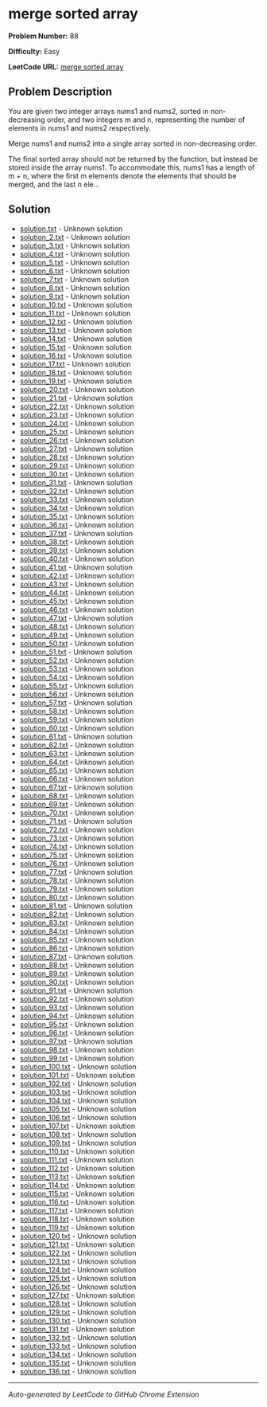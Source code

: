 # merge sorted array

**Problem Number:** 88

**Difficulty:** Easy

**LeetCode URL:** [merge sorted array](https://leetcode.com/problems/merge-sorted-array/)

## Problem Description

You are given two integer arrays nums1 and nums2, sorted in non-decreasing order, and two integers m and n, representing the number of elements in nums1 and nums2 respectively.

Merge nums1 and nums2 into a single array sorted in non-decreasing order.

The final sorted array should not be returned by the function, but instead be stored inside the array nums1. To accommodate this, nums1 has a length of m + n, where the first m elements denote the elements that should be merged, and the last n ele...

## Solution

- [solution.txt](solution.txt) - Unknown solution
- [solution_2.txt](solution_2.txt) - Unknown solution
- [solution_3.txt](solution_3.txt) - Unknown solution
- [solution_4.txt](solution_4.txt) - Unknown solution
- [solution_5.txt](solution_5.txt) - Unknown solution
- [solution_6.txt](solution_6.txt) - Unknown solution
- [solution_7.txt](solution_7.txt) - Unknown solution
- [solution_8.txt](solution_8.txt) - Unknown solution
- [solution_9.txt](solution_9.txt) - Unknown solution
- [solution_10.txt](solution_10.txt) - Unknown solution
- [solution_11.txt](solution_11.txt) - Unknown solution
- [solution_12.txt](solution_12.txt) - Unknown solution
- [solution_13.txt](solution_13.txt) - Unknown solution
- [solution_14.txt](solution_14.txt) - Unknown solution
- [solution_15.txt](solution_15.txt) - Unknown solution
- [solution_16.txt](solution_16.txt) - Unknown solution
- [solution_17.txt](solution_17.txt) - Unknown solution
- [solution_18.txt](solution_18.txt) - Unknown solution
- [solution_19.txt](solution_19.txt) - Unknown solution
- [solution_20.txt](solution_20.txt) - Unknown solution
- [solution_21.txt](solution_21.txt) - Unknown solution
- [solution_22.txt](solution_22.txt) - Unknown solution
- [solution_23.txt](solution_23.txt) - Unknown solution
- [solution_24.txt](solution_24.txt) - Unknown solution
- [solution_25.txt](solution_25.txt) - Unknown solution
- [solution_26.txt](solution_26.txt) - Unknown solution
- [solution_27.txt](solution_27.txt) - Unknown solution
- [solution_28.txt](solution_28.txt) - Unknown solution
- [solution_29.txt](solution_29.txt) - Unknown solution
- [solution_30.txt](solution_30.txt) - Unknown solution
- [solution_31.txt](solution_31.txt) - Unknown solution
- [solution_32.txt](solution_32.txt) - Unknown solution
- [solution_33.txt](solution_33.txt) - Unknown solution
- [solution_34.txt](solution_34.txt) - Unknown solution
- [solution_35.txt](solution_35.txt) - Unknown solution
- [solution_36.txt](solution_36.txt) - Unknown solution
- [solution_37.txt](solution_37.txt) - Unknown solution
- [solution_38.txt](solution_38.txt) - Unknown solution
- [solution_39.txt](solution_39.txt) - Unknown solution
- [solution_40.txt](solution_40.txt) - Unknown solution
- [solution_41.txt](solution_41.txt) - Unknown solution
- [solution_42.txt](solution_42.txt) - Unknown solution
- [solution_43.txt](solution_43.txt) - Unknown solution
- [solution_44.txt](solution_44.txt) - Unknown solution
- [solution_45.txt](solution_45.txt) - Unknown solution
- [solution_46.txt](solution_46.txt) - Unknown solution
- [solution_47.txt](solution_47.txt) - Unknown solution
- [solution_48.txt](solution_48.txt) - Unknown solution
- [solution_49.txt](solution_49.txt) - Unknown solution
- [solution_50.txt](solution_50.txt) - Unknown solution
- [solution_51.txt](solution_51.txt) - Unknown solution
- [solution_52.txt](solution_52.txt) - Unknown solution
- [solution_53.txt](solution_53.txt) - Unknown solution
- [solution_54.txt](solution_54.txt) - Unknown solution
- [solution_55.txt](solution_55.txt) - Unknown solution
- [solution_56.txt](solution_56.txt) - Unknown solution
- [solution_57.txt](solution_57.txt) - Unknown solution
- [solution_58.txt](solution_58.txt) - Unknown solution
- [solution_59.txt](solution_59.txt) - Unknown solution
- [solution_60.txt](solution_60.txt) - Unknown solution
- [solution_61.txt](solution_61.txt) - Unknown solution
- [solution_62.txt](solution_62.txt) - Unknown solution
- [solution_63.txt](solution_63.txt) - Unknown solution
- [solution_64.txt](solution_64.txt) - Unknown solution
- [solution_65.txt](solution_65.txt) - Unknown solution
- [solution_66.txt](solution_66.txt) - Unknown solution
- [solution_67.txt](solution_67.txt) - Unknown solution
- [solution_68.txt](solution_68.txt) - Unknown solution
- [solution_69.txt](solution_69.txt) - Unknown solution
- [solution_70.txt](solution_70.txt) - Unknown solution
- [solution_71.txt](solution_71.txt) - Unknown solution
- [solution_72.txt](solution_72.txt) - Unknown solution
- [solution_73.txt](solution_73.txt) - Unknown solution
- [solution_74.txt](solution_74.txt) - Unknown solution
- [solution_75.txt](solution_75.txt) - Unknown solution
- [solution_76.txt](solution_76.txt) - Unknown solution
- [solution_77.txt](solution_77.txt) - Unknown solution
- [solution_78.txt](solution_78.txt) - Unknown solution
- [solution_79.txt](solution_79.txt) - Unknown solution
- [solution_80.txt](solution_80.txt) - Unknown solution
- [solution_81.txt](solution_81.txt) - Unknown solution
- [solution_82.txt](solution_82.txt) - Unknown solution
- [solution_83.txt](solution_83.txt) - Unknown solution
- [solution_84.txt](solution_84.txt) - Unknown solution
- [solution_85.txt](solution_85.txt) - Unknown solution
- [solution_86.txt](solution_86.txt) - Unknown solution
- [solution_87.txt](solution_87.txt) - Unknown solution
- [solution_88.txt](solution_88.txt) - Unknown solution
- [solution_89.txt](solution_89.txt) - Unknown solution
- [solution_90.txt](solution_90.txt) - Unknown solution
- [solution_91.txt](solution_91.txt) - Unknown solution
- [solution_92.txt](solution_92.txt) - Unknown solution
- [solution_93.txt](solution_93.txt) - Unknown solution
- [solution_94.txt](solution_94.txt) - Unknown solution
- [solution_95.txt](solution_95.txt) - Unknown solution
- [solution_96.txt](solution_96.txt) - Unknown solution
- [solution_97.txt](solution_97.txt) - Unknown solution
- [solution_98.txt](solution_98.txt) - Unknown solution
- [solution_99.txt](solution_99.txt) - Unknown solution
- [solution_100.txt](solution_100.txt) - Unknown solution
- [solution_101.txt](solution_101.txt) - Unknown solution
- [solution_102.txt](solution_102.txt) - Unknown solution
- [solution_103.txt](solution_103.txt) - Unknown solution
- [solution_104.txt](solution_104.txt) - Unknown solution
- [solution_105.txt](solution_105.txt) - Unknown solution
- [solution_106.txt](solution_106.txt) - Unknown solution
- [solution_107.txt](solution_107.txt) - Unknown solution
- [solution_108.txt](solution_108.txt) - Unknown solution
- [solution_109.txt](solution_109.txt) - Unknown solution
- [solution_110.txt](solution_110.txt) - Unknown solution
- [solution_111.txt](solution_111.txt) - Unknown solution
- [solution_112.txt](solution_112.txt) - Unknown solution
- [solution_113.txt](solution_113.txt) - Unknown solution
- [solution_114.txt](solution_114.txt) - Unknown solution
- [solution_115.txt](solution_115.txt) - Unknown solution
- [solution_116.txt](solution_116.txt) - Unknown solution
- [solution_117.txt](solution_117.txt) - Unknown solution
- [solution_118.txt](solution_118.txt) - Unknown solution
- [solution_119.txt](solution_119.txt) - Unknown solution
- [solution_120.txt](solution_120.txt) - Unknown solution
- [solution_121.txt](solution_121.txt) - Unknown solution
- [solution_122.txt](solution_122.txt) - Unknown solution
- [solution_123.txt](solution_123.txt) - Unknown solution
- [solution_124.txt](solution_124.txt) - Unknown solution
- [solution_125.txt](solution_125.txt) - Unknown solution
- [solution_126.txt](solution_126.txt) - Unknown solution
- [solution_127.txt](solution_127.txt) - Unknown solution
- [solution_128.txt](solution_128.txt) - Unknown solution
- [solution_129.txt](solution_129.txt) - Unknown solution
- [solution_130.txt](solution_130.txt) - Unknown solution
- [solution_131.txt](solution_131.txt) - Unknown solution
- [solution_132.txt](solution_132.txt) - Unknown solution
- [solution_133.txt](solution_133.txt) - Unknown solution
- [solution_134.txt](solution_134.txt) - Unknown solution
- [solution_135.txt](solution_135.txt) - Unknown solution
- [solution_136.txt](solution_136.txt) - Unknown solution

---

*Auto-generated by LeetCode to GitHub Chrome Extension*